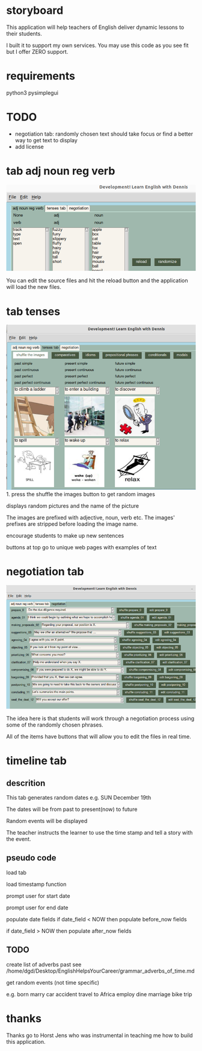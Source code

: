 # storyboard
This application will help teachers of English deliver dynamic lessons to their students.

I built it to support my own services. You may use this code as you see fit but I offer ZERO support.

# requirements

python3
pysimplegui




# TODO
- negotiation tab: randomly chosen text should take focus or find a better way to get text to display
- add license


# tab adj noun reg verb
<img src="/support_images/tab_verbadjnoun.png" alt="Getting started" />

You can edit the source files and hit the reload button and the application will load the new files.


# tab tenses
<img src="/support_images/tab_tenses.png" alt="Getting started" />
1. press the shuffle the images button to get random images
   


displays random pictures and the name of the picture

The images are prefixed with adjective, noun, verb etc. The images' prefixes are stripped before loading the image name.

encourage students to make up new sentences

buttons at top go to unique web pages with examples of text


# negotiation tab
<img src="/support_images/tab_negotiations.png" alt="Getting started" />

The idea here is that students will work through a negotiation process using some of the randomly chosen phrases.

All of the items have buttons that will allow you to edit the files in real time.

# timeline tab
## descrition
This tab generates random dates e.g. SUN December 19th

The dates will be from past to present(now) to future

Random events will be displayed

The teacher instructs the learner to use the time stamp and tell a story with the event.

## pseudo code
load tab

load timestamp function

prompt user for start date

prompt user for end date

populate date fields
if date_field < NOW 
then 
populate before_now fields

if date_field > NOW
then 
populate after_now fields

## TODO
create list of adverbs past
see /home/dgd/Desktop/EnglishHelpsYourCareer/grammar_adverbs_of_time.md



get random events (not time specific)

e.g.
born
marry
car accident
travel to Africa
employ
dine
marriage
bike trip

# thanks
Thanks go to Horst Jens who was instrumental in teaching me how to build this application. 